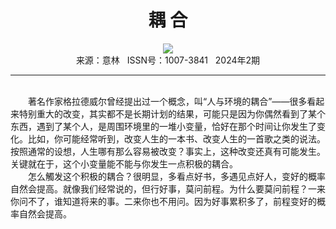 # <center>耦 合</center>

<div align=center><img src="https://raw.githubusercontent.com/leaguecn/magazines/main/img_authors/%d7%f7%d5%df%a3%ba%c0%ee%c4%cf%c4%cf+%c2%ed%bb%db.jpg"></div>

<center>来源：意林   ISSN号：1007-3841   2024年2期</center>

* * *

<br>　　著名作家格拉德威尔曾经提出过一个概念，叫“人与环境的耦合”——很多看起来特别重大的改变，其实都不是长期计划的结果，可能只是因为你偶然看到了某个东西，遇到了某个人，是周围环境里的一堆小变量，恰好在那个时间让你发生了变化。比如，你可能经常听到，改变人生的一本书、改变人生的一首歌之类的说法。按照通常的设想，人生哪有那么容易被改变？事实上，这种改变还真有可能发生。关键就在于，这个小变量能不能与你发生一点积极的耦合。  
　　怎么觸发这个积极的耦合？很明显，多看点好书，多遇见点好人，变好的概率自然会提高。就像我们经常说的，但行好事，莫问前程。为什么要莫问前程？一来你问不了，谁知道将来的事。二来你也不用问。因为好事累积多了，前程变好的概率自然会提高。

